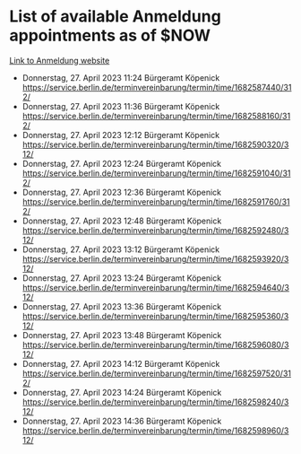 # List of available Anmeldung appointments as of $NOW
[Link to Anmeldung website](https://service.berlin.de/terminvereinbarung/termin/tag.php?termin=1&anliegen[]=120686&dienstleisterlist=122210,122217,327316,122219,327312,122227,327314,122231,327346,122243,327348,122254,122252,329742,122260,329745,122262,329748,122271,327278,122273,327274,122277,327276,330436,122280,327294,122282,327290,122284,327292,122291,327270,122285,327266,122286,327264,122296,327268,150230,329760,122297,327286,122294,327284,122312,329763,122314,329775,122304,327330,122311,327334,122309,327332,317869,122281,327352,122279,329772,122283,122276,327324,122274,327326,122267,329766,122246,327318,122251,327320,122257,327322,122208,327298,122226,327300&herkunft=http%3A%2F%2Fservice.berlin.de%2Fdienstleistung%2F120686%2F)
- Donnerstag, 27. April 2023 11:24 Bürgeramt Köpenick https://service.berlin.de/terminvereinbarung/termin/time/1682587440/312/
- Donnerstag, 27. April 2023 11:36 Bürgeramt Köpenick https://service.berlin.de/terminvereinbarung/termin/time/1682588160/312/
- Donnerstag, 27. April 2023 12:12 Bürgeramt Köpenick https://service.berlin.de/terminvereinbarung/termin/time/1682590320/312/
- Donnerstag, 27. April 2023 12:24 Bürgeramt Köpenick https://service.berlin.de/terminvereinbarung/termin/time/1682591040/312/
- Donnerstag, 27. April 2023 12:36 Bürgeramt Köpenick https://service.berlin.de/terminvereinbarung/termin/time/1682591760/312/
- Donnerstag, 27. April 2023 12:48 Bürgeramt Köpenick https://service.berlin.de/terminvereinbarung/termin/time/1682592480/312/
- Donnerstag, 27. April 2023 13:12 Bürgeramt Köpenick https://service.berlin.de/terminvereinbarung/termin/time/1682593920/312/
- Donnerstag, 27. April 2023 13:24 Bürgeramt Köpenick https://service.berlin.de/terminvereinbarung/termin/time/1682594640/312/
- Donnerstag, 27. April 2023 13:36 Bürgeramt Köpenick https://service.berlin.de/terminvereinbarung/termin/time/1682595360/312/
- Donnerstag, 27. April 2023 13:48 Bürgeramt Köpenick https://service.berlin.de/terminvereinbarung/termin/time/1682596080/312/
- Donnerstag, 27. April 2023 14:12 Bürgeramt Köpenick https://service.berlin.de/terminvereinbarung/termin/time/1682597520/312/
- Donnerstag, 27. April 2023 14:24 Bürgeramt Köpenick https://service.berlin.de/terminvereinbarung/termin/time/1682598240/312/
- Donnerstag, 27. April 2023 14:36 Bürgeramt Köpenick https://service.berlin.de/terminvereinbarung/termin/time/1682598960/312/
